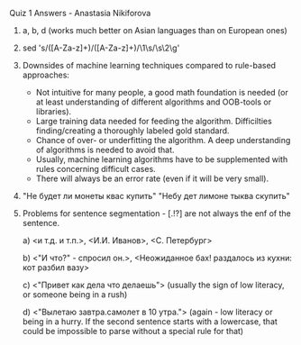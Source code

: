 ﻿Quiz 1 Answers - Anastasia Nikiforova

1. a, b, d (works much better on Asian languages than on European ones)

2. sed 's/([A-Za-z]+)/([A-Za-z]+)/\1\s/\s\2\g'

3. Downsides of machine learning techniques compared to rule-based approaches:
	* Not intuitive for many people, a good math foundation is needed (or at least understanding of different algorithms and OOB-tools or libraries).
	* Large training data needed for feeding the algorithm. Difficilties finding/creating a thoroughly labeled gold standard.
	* Chance of over- or underfitting the algorithm. A deep understanding of algorithms is needed to avoid that.
	* Usually, machine learning algorithms have to be supplemented with rules concerning difficult cases.
	* There will always be an error rate (even if it will be very small).

4. "Не будет ли монеты квас купить" "Небу дет лимоне тыква скупить"

5. Problems for sentence segmentation - [.!?] are not always the enf of the sentence.

	a) <и т.д. и т.п.>, <И.И. Иванов>, <С. Петербург>
	
	b) <"И что?" - спросил он.>, <Неожиданное бах! раздалось из кухни: кот разбил вазу>
	
	c) <"Привет как дела что делаешь"> (usually the sign of low literacy, or someone being in a rush)
	
	d) <"Вылетаю завтра.самолет в 10 утра."> (again - low literacy or being in a hurry. If the second sentence starts with a lowercase, that could be impossible to parse without a special rule for that)
